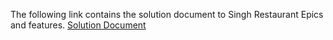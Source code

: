 The following link contains the solution document to Singh Restaurant Epics and features. [Solution Document](https://docs.google.com/document/d/19QKureSAo6p0VXjaQ_Bps1OMemq-LatFzZ8yxN2kP74/edit?usp=sharing)